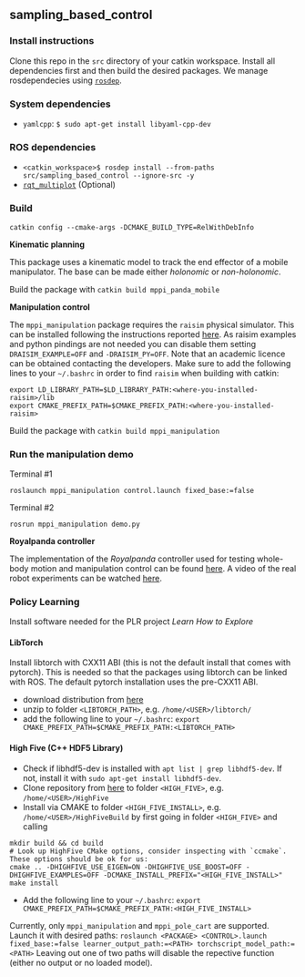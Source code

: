 ## sampling_based_control


### Install instructions
Clone this repo in the `src` directory of your catkin workspace. Install all dependencies first and then build the desired packages. We manage rosdependecies using [`rosdep`](http://wiki.ros.org/rosdep). 

### System dependencies
- `yamlcpp`: `$ sudo apt-get install libyaml-cpp-dev`

### ROS dependencies
- `<catkin_workspace>$ rosdep install --from-paths src/sampling_based_control --ignore-src -y`  
- [`rqt_multiplot`](https://github.com/anybotics/rqt_multiplot_plugin) (Optional)
    
### Build

`catkin config --cmake-args -DCMAKE_BUILD_TYPE=RelWithDebInfo`

__Kinematic planning__

This package uses a kinematic model to track the end effector of a mobile manipulator. The base can be made either _holonomic_ or _non-holonomic_.

Build the package with `catkin build mppi_panda_mobile`

__Manipulation control__

The `mppi_manipulation` package requires the `raisim` physical simulator. This can be installed following the instructions reported [here](https://raisim.com/sections/Installation.html). As raisim examples and python pindings are not needed you can disable them setting `DRAISIM_EXAMPLE=OFF` and  `-DRAISIM_PY=OFF`. Note that an academic licence can be obtained contacting the developers. Make sure to add the following lines to your `~/.bashrc` in order to find `raisim` when building with catkin:

```
export LD_LIBRARY_PATH=$LD_LIBRARY_PATH:<where-you-installed-raisim>/lib
export CMAKE_PREFIX_PATH=$CMAKE_PREFIX_PATH:<where-you-installed-raisim>
```

Build the package with `catkin build mppi_manipulation`

### Run the manipulation demo

Terminal #1

`roslaunch mppi_manipulation control.launch fixed_base:=false`

Terminal #2

`rosrun mppi_manipulation demo.py`

__Royalpanda controller__

The implementation of the _Royalpanda_ controller used for testing whole-body motion and manipulation control can be found [here](https://github.com/grizzi/mppi_royalpanda). A video of the real robot experiments can be watched [here](https://www.youtube.com/watch?v=4mTHYehNMCc&feature=youtu.be).

### Policy Learning

Install software needed for the PLR project *Learn How to Explore*

#### LibTorch
Install libtorch with CXX11 ABI (this is not the default install that comes with pytorch). This is needed so that the packages using libtorch can be linked with ROS. The default pytorch installation uses the pre-CXX11 ABI.
- download distribution from [here](https://download.pytorch.org/libtorch/cpu/libtorch-cxx11-abi-shared-with-deps-1.8.1%2Bcpu.zip)
- unzip to folder `<LIBTORCH_PATH>`, e.g. `/home/<USER>/libtorch/`
- add the following line to your `~/.bashrc`: `export CMAKE_PREFIX_PATH=$CMAKE_PREFIX_PATH:<LIBTORCH_PATH>`

#### High Five (C++ HDF5 Library)
- Check if libhdf5-dev is installed with `apt list | grep libhdf5-dev`. If not, install it with `sudo apt-get install libhdf5-dev`.
- Clone repository from [here](https://github.com/BlueBrain/HighFive) to folder `<HIGH_FIVE>`, e.g. `/home/<USER>/HighFive`
- Install via CMAKE to folder `<HIGH_FIVE_INSTALL>`, e.g. `/home/<USER>/HighFiveBuild` by first going in folder `<HIGH_FIVE>` and calling
```
mkdir build && cd build
# Look up HighFive CMake options, consider inspecting with `ccmake`. These options should be ok for us:
cmake .. -DHIGHFIVE_USE_EIGEN=ON -DHIGHFIVE_USE_BOOST=OFF -DHIGHFIVE_EXAMPLES=OFF -DCMAKE_INSTALL_PREFIX="<HIGH_FIVE_INSTALL>"
make install
```
- Add the following line to your `~/.bashrc`: `export CMAKE_PREFIX_PATH=$CMAKE_PREFIX_PATH:<HIGH_FIVE_INSTALL>`

Currently, only `mppi_manipulation` and `mppi_pole_cart` are supported. Launch it with desired paths:
`roslaunch <PACKAGE> <CONTROL>.launch fixed_base:=false learner_output_path:=<PATH> torchscript_model_path:=<PATH>`
Leaving out one of two paths will disable the repective function (either no output or no loaded model).